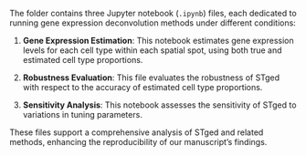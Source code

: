 The folder contains three Jupyter notebook (`.ipynb`) files, each dedicated to running gene expression deconvolution methods under different conditions:

1. **Gene Expression Estimation**: This notebook estimates gene expression levels for each cell type within each spatial spot, using both true and estimated cell type proportions.

2. **Robustness Evaluation**: This file evaluates the robustness of STged with respect to the accuracy of estimated cell type proportions.

3. **Sensitivity Analysis**: This notebook assesses the sensitivity of STged to variations in tuning parameters. 

These files support a comprehensive analysis of STged and related methods, enhancing the reproducibility of our manuscript’s findings.

